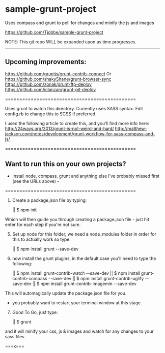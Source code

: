 sample-grunt-project
====================

Uses compass and grunt to poll for changes and minify the js and images

https://github.com/Tjobbe/sample-grunt-project

NOTE:
This git repo WILL be expanded upon as time progresses.

---

Upcoming improvements:
------

https://github.com/gruntjs/grunt-contrib-connect Or https://github.com/shakyShane/grunt-browser-sync
https://github.com/zonak/grunt-ftp-deploy
https://github.com/iclanzan/grunt-git-deploy

==============================================

Uses grunt to watch this directory. Currently uses SASS syntax.
Edit config.rb to change this to SCSS if preferred.

I used the following article to create this, and you'll find more info here:
http://24ways.org/2013/grunt-is-not-weird-and-hard/
http://matthew-jackson.com/notes/development/grunt-workflow-for-sass-compass-and-js/

==============================================

Want to run this on your own projects?
---

- Install node, compass, grunt and anything else I've probably missed first (see the URLs above) -

==============================================


1) Create a package.json file by typing:

	|| $ npm init

Which will then guide you through creating a package.json file - just hit enter for each step if you're not sure.


5) Set up node for this folder, we need a node_modules folder in order for this to actually work so type:

	|| $ npm install grunt --save-dev


6) now install the grunt plugins, in the default case you'll need to type the following:

	|| $ npm install grunt-contrib-watch --save-dev
	|| $ npm install grunt-contrib-compass --save-dev
	|| $ npm install grunt-contrib-uglify --save-dev
	|| $ npm install grunt-contrib-imagemin --save-dev

This will automagically update the package.json file for you.

- you probably want to restart your terminal window at this stage.


7) Good To Go, just type:

	|| $ grunt

and it will minify your css, js & images and watch for any changes to your sass files.

===x===